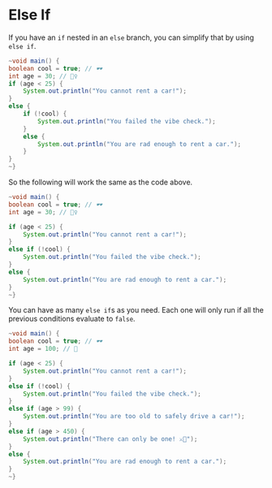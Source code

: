 # Else If

If you have an `if` nested in an `else` branch, you can simplify that by using
`else if`.

```java
~void main() {
boolean cool = true; // 🕶️
int age = 30; // 🙎‍♀️
if (age < 25) {
    System.out.println("You cannot rent a car!");
}
else {
    if (!cool) {
        System.out.println("You failed the vibe check.");
    }
    else {
        System.out.println("You are rad enough to rent a car.");
    }
}
~}
```

So the following will work the same as the code above.

```java
~void main() {
boolean cool = true; // 🕶️
int age = 30; // 🙎‍♀️

if (age < 25) {
    System.out.println("You cannot rent a car!");
}
else if (!cool) {
    System.out.println("You failed the vibe check.");
}
else {
    System.out.println("You are rad enough to rent a car.");
}
~}
```

You can have as many `else if`s as you need. Each one will only run if all the previous conditions
evaluate to `false`.

```java
~void main() {
boolean cool = true; // 🕶️
int age = 100; // 👴

if (age < 25) {
    System.out.println("You cannot rent a car!");
}
else if (!cool) {
    System.out.println("You failed the vibe check.");
}
else if (age > 99) {
    System.out.println("You are too old to safely drive a car!");
}
else if (age > 450) {
    System.out.println("There can only be one! ⚔️🏴󠁧󠁢󠁳󠁣󠁴󠁿");
}
else {
    System.out.println("You are rad enough to rent a car.");
}
~}
```
